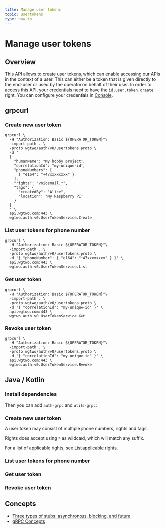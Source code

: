 ```yaml
---
title: Manage user tokens
topic: usertokens
type: how-to
---
```


# Manage user tokens

## Overview

This API allows to create user tokens, which can enable accessing our APIs in the context of a user. This can either be
a token that is given directly to the end-user or used by the operator on behalf of their user.
In order to access this API, your credentials need to have the `id.user.token.create` right.
You can configure your credentials in [Console](https://console.wgtwo.com/api-keys-redirect).

<DemoConfigurer />

## grpcurl

### Create new user token
```shell script
grpcurl \
  -H "Authorization: Basic ${OPERATOR_TOKEN}"\
  -import-path . \
  -proto wgtwo/auth/v0/usertokens.proto \
  -d '
  {
    "humanName": "My hobby project",
    "correlationId": "my-unique-id",
    "phoneNumbers": [
      { "e164": "+47xxxxxxxx" }
    ],
    "rights": "voicemail.*",
    "tags": {
      "createdBy": "Alice",
      "location": "My Raspberry PI"
    }
  }
  ' \
  api.wgtwo.com:443 \
  wgtwo.auth.v0.UserTokenService.Create
```

### List user tokens for phone number
```shell script
grpcurl \
  -H "Authorization: Basic ${OPERATOR_TOKEN}"\
  -import-path . \
  -proto wgtwo/auth/v0/usertokens.proto \
  -d '{ "phoneNumber": { "e164": "+47xxxxxxxx" } }' \
  api.wgtwo.com:443 \
  wgtwo.auth.v0.UserTokenService.List
```

### Get user token
```shell script
grpcurl \
  -H "Authorization: Basic ${OPERATOR_TOKEN}"\
  -import-path . \
  -proto wgtwo/auth/v0/usertokens.proto \
  -d '{ "correlationId": "my-unique-id" }' \
  api.wgtwo.com:443 \
  wgtwo.auth.v0.UserTokenService.Get
```

### Revoke user token
```shell script
grpcurl \
  -H "Authorization: Basic ${OPERATOR_TOKEN}"\
  -import-path . \
  -proto wgtwo/auth/v0/usertokens.proto \
  -d '{ "correlationId": "my-unique-id" }' \
  api.wgtwo.com:443 \
  wgtwo.auth.v0.UserTokenService.Revoke
```

## Java / Kotlin

### Install dependencies
<JitpackDependency />

Then you can add `auth-grpc` and `utils-grpc`:

<ClientDependencies :clients="['auth-grpc', 'utils-grpc']"/>

### Create new user token
A user token may consist of multiple phone numbers, rights and tags.

Rights does accept using `*` as wildcard, which will match any suffix.

For a list of applicable rights, see [List applicable rights](../list-applicable-rights/).

<GithubCode fileUrl="https://github.com/working-group-two/docs.wgtwo.com/blob/master/examples/usertokens/src/main/kotlin/CreateUserToken.kt" />

### List user tokens for phone number
<GithubCode fileUrl="https://github.com/working-group-two/docs.wgtwo.com/blob/master/examples/usertokens/src/main/kotlin/ListUserToken.kt" />

### Get user token
<GithubCode fileUrl="https://github.com/working-group-two/docs.wgtwo.com/blob/master/examples/usertokens/src/main/kotlin/GetUserToken.kt" />

### Revoke user token
<GithubCode fileUrl="https://github.com/working-group-two/docs.wgtwo.com/blob/master/examples/usertokens/src/main/kotlin/RevokeUserToken.kt" />

## Concepts
* [Three types of stubs: asynchronous, blocking, and future](https://grpc.io/docs/reference/java/generated-code/)
* [gRPC Concepts](https://grpc.io/docs/guides/concepts/)
